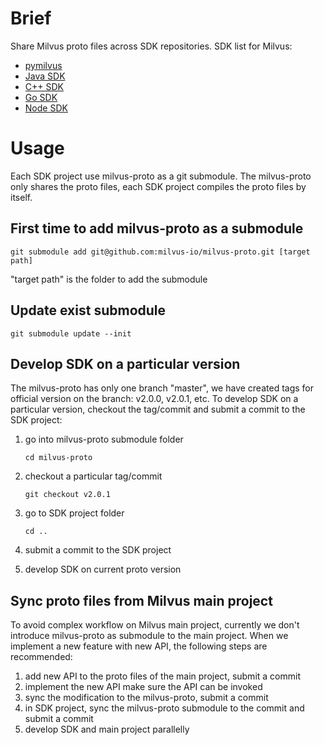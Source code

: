 # Brief
Share Milvus proto files across SDK repositories.
SDK list for Milvus:
- [pymilvus](https://github.com/milvus-io/pymilvus)
- [Java SDK](https://github.com/milvus-io/milvus-sdk-java)
- [C++ SDK](https://github.com/milvus-io/milvus-sdk-cpp)
- [Go SDK](https://github.com/milvus-io/milvus-sdk-go)
- [Node SDK](https://github.com/milvus-io/milvus-sdk-node)


# Usage
Each SDK project use milvus-proto as a git submodule. The milvus-proto only shares the proto files, each SDK project compiles the proto files by itself.

## First time to add milvus-proto as a submodule

```git submodule add git@github.com:milvus-io/milvus-proto.git [target path]```

"target path" is the folder to add the submodule 

## Update exist submodule

```git submodule update --init```

## Develop SDK on a particular version
The milvus-proto has only one branch "master", we have created tags for official version on the branch: v2.0.0, v2.0.1, etc.
To develop SDK on a particular version, checkout the tag/commit and submit a commit to the SDK project:

1. go into milvus-proto submodule folder
   
    ```cd milvus-proto```

2. checkout a particular tag/commit
   
    ```git checkout v2.0.1```

3. go to SDK project folder

    ```cd ..```

4. submit a commit to the SDK project
5. develop SDK on current proto version

## Sync proto files from Milvus main project
To avoid complex workflow on Milvus main project, currently we don't introduce milvus-proto as submodule to the main project.
When we implement a new feature with new API, the following steps are recommended:

1. add new API to the proto files of the main project, submit a commit
2. implement the new API make sure the API can be invoked
3. sync the modification to the milvus-proto, submit a commit
4. in SDK project, sync the milvus-proto submodule to the commit and submit a commit
5. develop SDK and main project parallelly